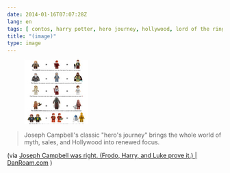 ```yaml
---
date: 2014-01-16T07:07:28Z
lang: en
tags: [ contos, harry potter, hero journey, hollywood, lord of the rings, lotr, narrative, star wars, stories, tales ]
title: "(image)"
type: image
---
```


<figure>
<a
href="https://hugo.ferreira.cc/joseph-campbells-classic-heros-journey-brings/attachment/217/"
rel="attachment"><img
src="tumblr_mzhzjzG3xZ1qz82meo1_1280-150x150.jpg"
width="150" height="150" /></a></figure>

> Joseph Campbell's classic "hero's journey" brings the whole world of
> myth, sales, and Hollywood into renewed focus.

(via [Joseph Campbell was right. (Frodo, Harry, and Luke prove it.)  | 
DanRoam.com](http://www.danroam.com/joseph-campbell-was-right-frodo-harry-and-luke-prove-it/)
)

